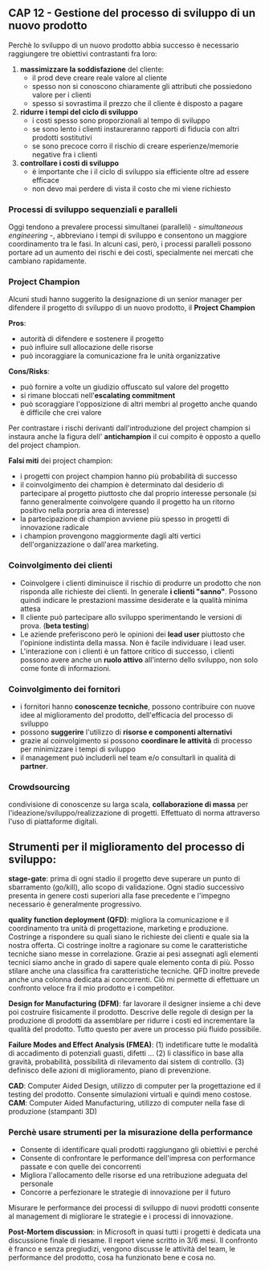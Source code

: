 ## CAP 12  - Gestione del processo di sviluppo di un nuovo prodotto


Perchè lo sviluppo di un nuovo prodotto abbia successo è necessario raggiungere tre obiettivi contrastanti fra loro:

1. **massimizzare la soddisfazione** del cliente:
    - il prod deve creare reale valore al cliente
    - spesso non si conoscono chiaramente gli attributi che possiedono valore per i clienti
    - spesso si sovrastima il prezzo che il cliente è disposto a pagare
2. **ridurre i tempi del ciclo di sviluppo**
    - i costi spesso sono proporzionali al tempo di sviluppo
    - se sono lento i clienti instaureranno rapporti di fiducia con altri prodotti sostitutivi
    - se sono precoce corro il rischio di creare esperienze/memorie negative fra i clienti
3. **controllare i costi di sviluppo**
    - è importante che i il ciclo di sviluppo sia efficiente oltre ad essere efficace
    - non devo mai perdere di vista il costo che mi viene richiesto

### Processi di sviluppo sequenziali e paralleli
Oggi tendono a prevalere processi simultanei (paralleli) - *simultaneous engineering* -, abbreviano i tempi di sviluppo e consentono un maggiore coordinamento tra le fasi. In alcuni casi, però, i processi paralleli possono portare ad un aumento dei rischi e dei costi, specialmente nei mercati che cambiano rapidamente.

### Project Champion
Alcuni studi hanno suggerito la designazione di un senior manager per difendere il progetto di sviluppo di un nuovo prodotto, il **Project Champion**

**Pros**:

- autorità di difendere e sostenere il progetto
- può influire sull allocazione delle risorse
- può incoraggiare la comunicazione fra le unità organizzative

**Cons/Risks**:

- può fornire a volte un giudizio offuscato sul valore del progetto
- si rimane bloccati nell'**escalating commitment**
- può scoraggiare l'opposizione di altri membri al progetto anche quando è difficile che crei valore

Per contrastare i rischi derivanti dall'introduzione del project champion si instaura anche la figura dell' **antichampion** il cui compito è opposto a quello del project champion.

**Falsi miti** dei project champion:

- i progetti con project champion hanno più probabilità di successo
- il coinvolgimento dei champion è determinato dal desiderio di partecipare al progetto piuttosto che dal proprio interesse personale (si fanno generalmente coinvolgere quando il progetto ha un ritorno positivo nella porpria area di interesse)
- la partecipazione di champion avviene più spesso in progetti di innovazione radicale
- i champion provengono maggiormente dagli alti vertici dell'organizzazione o dall'area marketing.


### Coinvolgimento dei clienti
- Coinvolgere i clienti diminuisce il rischio di produrre un prodotto che non risponda alle richieste dei clienti. In generale **i clienti "sanno"**. Possono quindi indicare le prestazioni massime desiderate e la qualità minima attesa
- Il cliente può partecipare allo sviluppo sperimentando le versioni di prova. (**beta testing**)
- Le aziende preferiscono però le opinioni dei **lead user** piuttosto che l'opinione indistinta della massa. Non è facile individuare i lead user.
- L'interazione con i clienti è un fattore critico di successo, i clienti possono avere anche un **ruolo attivo** all'interno dello sviluppo, non solo come fonte di informazioni.

### Coinvolgimento dei fornitori
- i fornitori hanno **conoscenze tecniche**, possono contribuire con nuove idee al miglioramento del prodotto, dell'efficacia del processo di sviluppo
- possono **suggerire** l'utilizzo di **risorse e componenti alternativi**
- grazie al coinvolgimento si possono **coordinare le attività** di processo per minimizzare i tempi di sviluppo
- il management può includerli nel team e/o consultarli in qualità di **partner**.


### Crowdsourcing
condivisione di conoscenze su larga scala, **collaborazione di massa** per l'ideazione/sviluppo/realizzazione di progetti. Effettuato di norma attraverso l'uso di piattaforme digitali.


## Strumenti per il miglioramento del processo di sviluppo:

**stage-gate**: prima di ogni stadio il progetto deve superare un punto di sbarramento (go/kill), allo scopo di validazione. Ogni stadio successivo presenta in genere costi superiori alla fase precedente e l'impegno necessario è generalmente progressivo.

**quality function deployment (QFD)**: migliora la comunicazione e il coordinamento tra unità di progettazione, marketing e produzione. Costringe a rispondere su quali siano le richieste dei clienti e quale sia la nostra offerta. Ci costringe inoltre a ragionare su come le caratteristiche tecniche siano messe in correlazione. Grazie ai pesi assegnati agli elementi tecnici siamo anche in grado di sapere quale elemento conta di più. Posso stilare anche una classifica fra caratteristiche tecniche. QFD inoltre prevede anche una colonna dedicata ai concorrenti. Ciò mi permette di effettuare un confronto veloce fra il mio prodotto e i competitor.

**Design for Manufacturing (DFM)**: far lavorare il designer insieme a chi deve poi costruire fisicamente il prodotto.
Descrive delle regole di design per la produzione di prodotti da assemblare per ridurre i costi ed incrementare la qualità del prodotto. Tutto questo per avere un processo più fluido possibile.

**Failure Modes and Effect Analysis (FMEA)**: (1) indetificare tutte le modalità di accadimento di potenziali guasti, difetti ... (2) li classifico in base alla gravità, probabilità, possibilità di rilevamento dai sistem di controllo. (3) definisco delle azioni di miglioramento, piano di prevenzione.

**CAD**: Computer Aided Design, utilizzo di computer per la progettazione ed il testing del prodotto. Consente simulazioni virtuali e quindi meno costose.
**CAM**: Computer Aided Manufacturing, utilizzo di computer nella fase di produzione (stampanti 3D)

### Perchè usare strumenti per la misurazione della performance
- Consente di identificare quali prodotti raggiungano gli obiettivi e perché
- Consente di confrontare le performance dell'impresa con performance passate e con quelle dei concorrenti
- Migliora l'allocamento delle risorse ed una retribuzione adeguata del personale
- Concorre a perfezionare le strategie di innovazione per il futuro

Misurare le performance dei processi di sviluppo di nuovi prodotti consente al management di migliorare le strategie e i processi di innovazione.

**Post-Mortem discussion**: in Microsoft in quasi tutti i progetti è dedicata una discussione finale di riesame. Il report viene scritto in 3/6 mesi. Il confronto è franco e senza pregiudizi, vengono discusse le attività del team, le performance del prodotto, cosa ha funzionato bene e cosa no.
